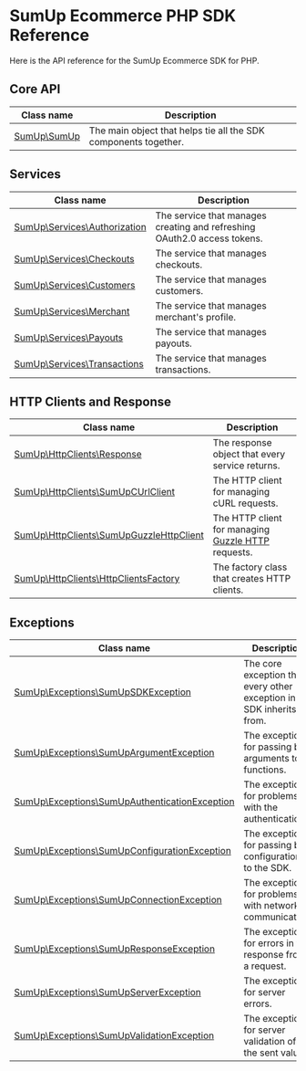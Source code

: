 # SumUp Ecommerce PHP SDK Reference

Here is the API reference for the SumUp Ecommerce SDK for PHP.

## Core API

| Class name | Description |
|---	     |---	       |
| [SumUp\SumUp]() | The main object that helps tie all the SDK components together. |

## Services

| Class name | Description |
|---	     |---	       |
| [SumUp\Services\Authorization]() | The service that manages creating and refreshing OAuth2.0 access tokens. |
| [SumUp\Services\Checkouts]() | The service that manages checkouts. |
| [SumUp\Services\Customers]() | The service that manages customers. |
| [SumUp\Services\Merchant]() | The service that manages merchant's profile. |
| [SumUp\Services\Payouts]() | The service that manages payouts. |
| [SumUp\Services\Transactions]() | The service that manages transactions. |

## HTTP Clients and Response

| Class name | Description |
|---	     |---	       |
| [SumUp\HttpClients\Response]() | The response object that every service returns. |
| [SumUp\HttpClients\SumUpCUrlClient]() | The HTTP client for managing cURL requests. |
| [SumUp\HttpClients\SumUpGuzzleHttpClient]() | The HTTP client for managing [Guzzle HTTP](https://packagist.org/packages/guzzlehttp/guzzle) requests. |
| [SumUp\HttpClients\HttpClientsFactory]() | The factory class that creates HTTP clients. |

## Exceptions

| Class name | Description |
|---	     |---	       |
| [SumUp\Exceptions\SumUpSDKException]() | The core exception that every other exception in the SDK inherits from. |
| [SumUp\Exceptions\SumUpArgumentException]() | The exception for passing bad arguments to functions. |
| [SumUp\Exceptions\SumUpAuthenticationException]() | The exception for problems with the authentication. |
| [SumUp\Exceptions\SumUpConfigurationException]() | The exception for passing bad configurations to the SDK. |
| [SumUp\Exceptions\SumUpConnectionException]() | The exception for problems with network communication. |
| [SumUp\Exceptions\SumUpResponseException]() | The exception for errors in the response from a request. |
| [SumUp\Exceptions\SumUpServerException]() | The exception for server errors. |
| [SumUp\Exceptions\SumUpValidationException]() | The exception for server validation of the sent values. |
